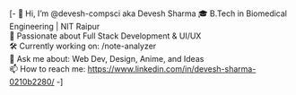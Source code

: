 [- 👋 Hi, I’m @devesh-compsci aka Devesh Sharma
🎓 B.Tech in Biomedical Engineering | NIT Raipur  
🧠 Passionate about Full Stack Development & UI/UX  
🛠️ Currently working on: /note-analyzer  
💬 Ask me about: Web Dev, Design, Anime, and Ideas  
📫 How to reach me: https://www.linkedin.com/in/devesh-sharma-0210b2280/
-]
